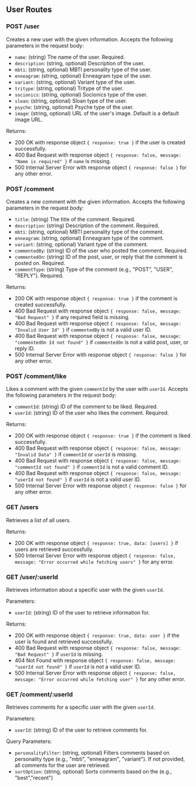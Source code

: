 
## User Routes

### POST /user

Creates a new user with the given information. Accepts the following parameters in the request body:

- `name`: (string) The name of the user. Required.
- `description`: (string, optional) Description of the user.
- `mbti`: (string, optional) MBTI personality type of the user.
- `enneagram`: (string, optional) Enneagram type of the user.
- `variant`: (string, optional) Variant type of the user.
- `tritype`: (string, optional) Tritype of the user.
- `socionics`: (string, optional) Socionics type of the user.
- `sloan`: (string, optional) Sloan type of the user.
- `psyche`: (string, optional) Psyche type of the user.
- `image`: (string, optional) URL of the user's image. Default is a default image URL.

Returns:
- 200 OK with response object `{ response: true }` if the user is created successfully.
- 400 Bad Request with response object `{ response: false, message: "Name is required" }` if `name` is missing.
- 500 Internal Server Error with response object `{ response: false }` for any other error.

### POST /comment

Creates a new comment with the given information. Accepts the following parameters in the request body:

- `title`: (string) The title of the comment. Required.
- `description`: (string) Description of the comment. Required.
- `mbti`: (string, optional) MBTI personality type of the comment.
- `enneagram`: (string, optional) Enneagram type of the comment.
- `variant`: (string, optional) Variant type of the comment.
- `commentedBy`: (string) ID of the user who posted the comment. Required.
- `commentedOn`: (string) ID of the post, user, or reply that the comment is posted on. Required.
- `commentType`: (string) Type of the comment (e.g., "POST", "USER", "REPLY"). Required.

Returns:
- 200 OK with response object `{ response: true }` if the comment is created successfully.
- 400 Bad Request with response object `{ response: false, message: "Bad Request" }` if any required field is missing.
- 400 Bad Request with response object `{ response: false, message: "Invalid User Id" }` if `commentedBy` is not a valid user ID.
- 400 Bad Request with response object `{ response: false, message: "commentedOn Id not found" }` if `commentedOn` is not a valid post, user, or reply ID.
- 500 Internal Server Error with response object `{ response: false }` for any other error.

### POST /comment/like

Likes a comment with the given `commentId` by the user with `userId`. Accepts the following parameters in the request body:

- `commentId`: (string) ID of the comment to be liked. Required.
- `userId`: (string) ID of the user who likes the comment. Required.

Returns:
- 200 OK with response object `{ response: true }` if the comment is liked successfully.
- 400 Bad Request with response object `{ response: false, message: "Invalid Data" }` if `commentId` or `userId` is missing.
- 400 Bad Request with response object `{ response: false, message: "commentId not found" }` if `commentId` is not a valid comment ID.
- 400 Bad Request with response object `{ response: false, message: "userId not found" }` if `userId` is not a valid user ID.
- 500 Internal Server Error with response object `{ response: false }` for any other error.

### GET /users

Retrieves a list of all users.

Returns:
- 200 OK with response object `{ response: true, data: [users] }` if users are retrieved successfully.
- 500 Internal Server Error with response object `{ response: false, message: "Error occurred while fetching users" }` for any error.

### GET /user/:userId

Retrieves information about a specific user with the given `userId`.

Parameters:
- `userId`: (string) ID of the user to retrieve information for.

Returns:
- 200 OK with response object `{ response: true, data: user }` if the user is found and retrieved successfully.
- 400 Bad Request with response object `{ response: false, message: "Bad Request" }` if `userId` is missing.
- 404 Not Found with response object `{ response: false, message: "userId not found" }` if `userId` is not a valid user ID.
- 500 Internal Server Error with response object `{ response: false, message: "Error occurred while fetching user" }` for any other error.

### GET /comment/:userId

Retrieves comments for a specific user with the given `userId`.

Parameters:
- `userId`: (string) ID of the user to retrieve comments for.

Query Parameters:
- `personalityFilter`: (string, optional) Filters comments based on personality type (e.g., "mbti", "enneagram", "variant"). If not provided, all comments for the user are retrieved.
- `sortOption`: (string, optional) Sorts comments based on the (e.g., "best","recent")